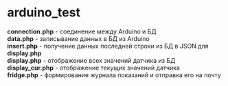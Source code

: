 # arduino_test
<b>connection.php</b> - соединение между Arduino и БД<br>
<b>data.php</b> - записывание данных в БД из Arduino<br>
<b>insert.php</b> - получение данных последней строки из БД в JSON для <b>display.php</b><br>
<b>display.php</b> - отображение всех значений датчика из БД<br>
<b>display_cur.php</b> - отображение текущих значений датчика<br>
<b>fridge.php</b> - формирование журнала показаний и отправка его на почту<br>
